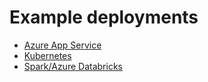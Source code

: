 # Example deployments

- [Azure App Service](app-service/index.md)
- [Kubernetes](k8s/index.md)
- [Spark/Azure Databricks](spark/index.md)
